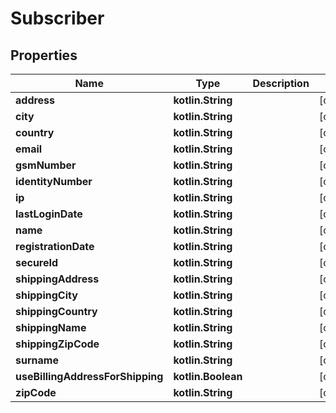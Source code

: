 
# Subscriber

## Properties
Name | Type | Description | Notes
------------ | ------------- | ------------- | -------------
**address** | **kotlin.String** |  |  [optional]
**city** | **kotlin.String** |  |  [optional]
**country** | **kotlin.String** |  |  [optional]
**email** | **kotlin.String** |  |  [optional]
**gsmNumber** | **kotlin.String** |  |  [optional]
**identityNumber** | **kotlin.String** |  |  [optional]
**ip** | **kotlin.String** |  |  [optional]
**lastLoginDate** | **kotlin.String** |  |  [optional]
**name** | **kotlin.String** |  |  [optional]
**registrationDate** | **kotlin.String** |  |  [optional]
**secureId** | **kotlin.String** |  |  [optional]
**shippingAddress** | **kotlin.String** |  |  [optional]
**shippingCity** | **kotlin.String** |  |  [optional]
**shippingCountry** | **kotlin.String** |  |  [optional]
**shippingName** | **kotlin.String** |  |  [optional]
**shippingZipCode** | **kotlin.String** |  |  [optional]
**surname** | **kotlin.String** |  |  [optional]
**useBillingAddressForShipping** | **kotlin.Boolean** |  |  [optional]
**zipCode** | **kotlin.String** |  |  [optional]



